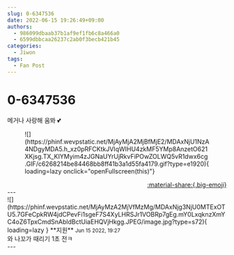 ```yaml
---
slug: 0-6347536
date: 2022-06-15 19:26:49+09:00
authors:
  - 986099dbaab37b1af9ef1fb6c8a466a0
  - 6599dbbcaa26237c2ab0f3becb421b45
categories:
  - Jiwon
tags:
  - Fan Post
---
```


# 0-6347536

<div class="post-container" markdown="1">
<div class="content-container md-sidebar__scrollwrap" markdown="1">

메거나 사랑해 움뫄 💕 
<figure markdown="1">
![](https://phinf.wevpstatic.net/MjAyMjA2MjBfMjE2/MDAxNjU1NzA4NDgyMDA5.h_xz0pRFCKtkJVIqWIHU4zkMF5YMp8AnzetO621XKjsg.TX_KIYMyim4zJGNaUYrUjRkvFiPOwZOLWQ5vR1dwx6cg.GIF/c6268214be84468bb8ff41b3a1d55fa4179.gif?type=e1920){ loading=lazy onclick="openFullscreen(this)"}
</figure>


</div>
</div>

<div style="text-align: right;" markdown="1">
<a href="https://weverse.io/fromis9/fanpost/0-6347536" style="text-align: right;">:material-share:{.big-emoji}</a>
</div>
---

<div class="comments-container md-sidebar__scrollwrap" markdown="1">
<div class="comment" markdown="1">
<div class='id-container' markdown="1">
![](https://phinf.wevpstatic.net/MjAyMzA2MjVfMzMg/MDAxNjg3NjU0MTExOTU5.7GFeCpkRW4jdCPevFi1sgeF7S4XyLHRSJr1VOBRp7gEg.mY0LxqknzXmYC4oZ6TpxCmdSnAbldBctUiaEHQVjHkgg.JPEG/image.jpg?type=s72){ loading=lazy }
**<span class="artist">지원</span>** <small>Jun 15 2022, 19:27</small><br>
</div>
<div class='comment-body' markdown="1">
와 나꼬가 때리기 1초 전ㅋ
</div>
</div>
</div>
---
